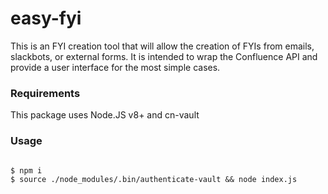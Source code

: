 # easy-fyi

This is an FYI creation tool that will allow the creation of FYIs from emails, slackbots, or external forms. It is intended to wrap the Confluence API and provide a user interface for the most simple cases. 

### Requirements

This package uses Node.JS v8+ and cn-vault


### Usage

```shell

$ npm i
$ source ./node_modules/.bin/authenticate-vault && node index.js

```
